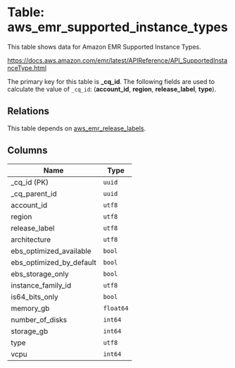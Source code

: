 # Table: aws_emr_supported_instance_types

This table shows data for Amazon EMR Supported Instance Types.

https://docs.aws.amazon.com/emr/latest/APIReference/API_SupportedInstanceType.html

The primary key for this table is **_cq_id**.
The following fields are used to calculate the value of `_cq_id`: (**account_id**, **region**, **release_label**, **type**).
## Relations

This table depends on [aws_emr_release_labels](aws_emr_release_labels.md).

## Columns

| Name          | Type          |
| ------------- | ------------- |
|_cq_id (PK)|`uuid`|
|_cq_parent_id|`uuid`|
|account_id|`utf8`|
|region|`utf8`|
|release_label|`utf8`|
|architecture|`utf8`|
|ebs_optimized_available|`bool`|
|ebs_optimized_by_default|`bool`|
|ebs_storage_only|`bool`|
|instance_family_id|`utf8`|
|is64_bits_only|`bool`|
|memory_gb|`float64`|
|number_of_disks|`int64`|
|storage_gb|`int64`|
|type|`utf8`|
|vcpu|`int64`|